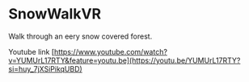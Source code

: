 # SnowWalkVR
 Walk through an eery snow covered forest.



Youtube link
[https://www.youtube.com/watch?v=YUMUrL17RTY&feature=youtu.be](https://youtu.be/YUMUrL17RTY?si=huy_7jXSiPikqUBD)
